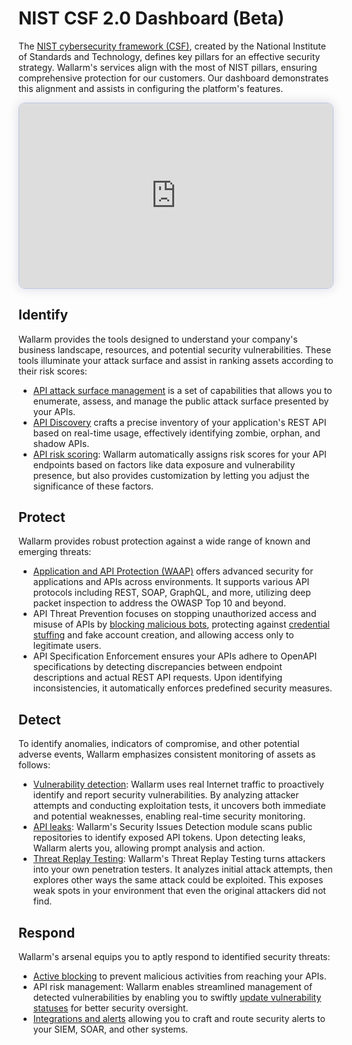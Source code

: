 # NIST CSF 2.0 Dashboard (Beta)

The [NIST cybersecurity framework (CSF)](https://www.nist.gov/cyberframework), created by the National Institute of Standards and Technology, defines key pillars for an effective security strategy. Wallarm's services align with the most of NIST pillars, ensuring comprehensive protection for our customers. Our dashboard demonstrates this alignment and assists in configuring the platform's features.

<div>
  <script src="https://js.storylane.io/js/v1/storylane.js"></script>
  <div class="sl-embed" style="position:relative;padding-bottom:calc(54.13% + 25px);width:100%;height:0;transform:scale(1)">
    <iframe loading="lazy" class="sl-demo" src="https://wallarm.storylane.io/demo/4rynq5qejumh" name="sl-embed" allow="fullscreen" allowfullscreen style="position:absolute;top:0;left:0;width:100%!important;height:100%!important;border:1px solid rgba(63,95,172,0.35);box-shadow: 0px 0px 18px rgba(26, 19, 72, 0.15);border-radius:10px;box-sizing:border-box;"></iframe>
  </div>
</div>

## Identify

Wallarm provides the tools designed to understand your company's business landscape, resources, and potential security vulnerabilities. These tools illuminate your attack surface and assist in ranking assets according to their risk scores:

* [API attack surface management](../../api-attack-surface/overview.md) is a set of capabilities that allows you to enumerate, assess, and manage the public attack surface presented by your APIs.
* [API Discovery](../../api-discovery/overview.md) crafts a precise inventory of your application's REST API based on real-time usage, effectively identifying zombie, orphan, and shadow APIs.
* [API risk scoring](../../api-discovery/risk-score.md): Wallarm automatically assigns risk scores for your API endpoints based on factors like data exposure and vulnerability presence, but also provides customization by letting you adjust the significance of these factors.

## Protect

Wallarm provides robust protection against a wide range of known and emerging threats:

* [Application and API Protection (WAAP)](../../about-wallarm/waap-overview.md) offers advanced security for applications and APIs across environments. It supports various API protocols including REST, SOAP, GraphQL, and more, utilizing deep packet inspection to address the OWASP Top 10 and beyond.
* API Threat Prevention focuses on stopping unauthorized access and misuse of APIs by [blocking malicious bots](../../api-abuse-prevention/overview.md), protecting against [credential stuffing](../../about-wallarm/credential-stuffing.md) and fake account creation, and allowing access only to legitimate users.
* API Specification Enforcement ensures your APIs adhere to OpenAPI specifications by detecting discrepancies between endpoint descriptions and actual REST API requests. Upon identifying inconsistencies, it automatically enforces predefined security measures.

## Detect

To identify anomalies, indicators of compromise, and other potential adverse events, Wallarm emphasizes consistent monitoring of assets as follows:

* [Vulnerability detection](../../about-wallarm/detecting-vulnerabilities.md): Wallarm uses real Internet traffic to proactively identify and report security vulnerabilities. By analyzing attacker attempts and conducting exploitation tests, it uncovers both immediate and potential weaknesses, enabling real-time security monitoring.
* [API leaks](../../api-attack-surface/security-issues.md#api-leaks): Wallarm's Security Issues Detection module scans public repositories to identify exposed API tokens. Upon detecting leaks, Wallarm alerts you, allowing prompt analysis and action.
* [Threat Replay Testing](../../vulnerability-detection/threat-replay-testing/overview.md): Wallarm's Threat Replay Testing turns attackers into your own penetration testers. It analyzes initial attack attempts, then explores other ways the same attack could be exploited. This exposes weak spots in your environment that even the original attackers did not find.
<!--* [OpenAPI Security Testing](../../fast/openapi-security-testing.md) automates API security checks within the software development lifecycle by seamlessly integrating with CI/CD pipelines via Docker. It creates test requests to expose vulnerabilities in endpoints, as defined in your OpenAPI specification, allowing you to address security issues before the API goes into production.-->

## Respond

Wallarm's arsenal equips you to aptly respond to identified security threats:

* [Active blocking](../../admin-en/configure-wallarm-mode.md) to prevent malicious activities from reaching your APIs.
* API risk management: Wallarm enables streamlined management of detected vulnerabilities by enabling you to swiftly [update vulnerability statuses](../vulnerabilities.md#vulnerability-lifecycle) for better security oversight.
* [Integrations and alerts](../settings/integrations/integrations-intro.md) allowing you to craft and route security alerts to your SIEM, SOAR, and other systems.
